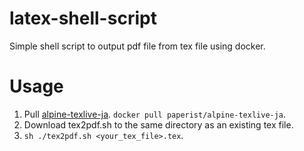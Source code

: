 # latex-shell-script
Simple shell script to output pdf file from tex file using docker.

# Usage

1. Pull [alpine-texlive-ja](https://hub.docker.com/r/paperist/alpine-texlive-ja/). `docker pull paperist/alpine-texlive-ja`.
2. Download tex2pdf.sh to the same directory as an existing tex file.
3. `sh ./tex2pdf.sh <your_tex_file>.tex`.
